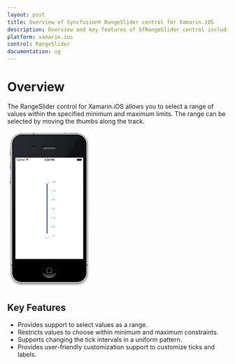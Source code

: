 ```yaml
---
layout: post
title: Overview of Syncfusion® RangeSlider control for Xamarin.iOS
description: Overview and key features of SfRangeSlider control including customization options, states, and interactive capabilities
platform: xamarin.ios
control: RangeSlider
documentation: ug
---
```

# Overview

The RangeSlider control for Xamarin.iOS allows you to select a range of values within the specified minimum and maximum limits. The range can be selected by moving the thumbs along the track.

![RangeSlider Overview](images/Overview.png)

## Key Features

* Provides support to select values as a range.
* Restricts values to choose within minimum and maximum constraints.
* Supports changing the tick intervals in a uniform pattern.
* Provides user-friendly customization support to customize ticks and labels.